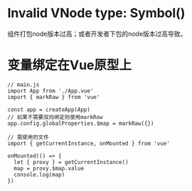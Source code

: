 # Invalid VNode type: Symbol()
组件打包node版本过高；或者开发者下包的node版本过高导致。

# 变量绑定在Vue原型上
```
// main.js
import App from './App.vue'
import { markRaw } from 'vue'

const app = createApp(App)
// 如果不需要双向绑定则使用markRow
app.config.globalProperties.$map = markRaw({})
```
```
// 需使用的文件
import { getCurrentInstance, onMounted } from 'vue'

onMounted(() => {
  let { proxy } = getCurrentInstance()
  map = proxy.$map.value
  console.log(map)
})
```

